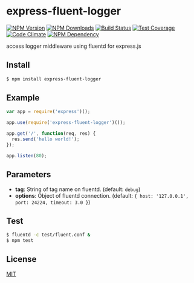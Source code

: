 # express-fluent-logger

[![NPM Version][npm-image]][npm-url]
[![NPM Downloads][downloads-image]][downloads-url]
[![Build Status][travis-image]][travis-url]
[![Test Coverage][coveralls-image]][coveralls-url]
[![Code Climate][codeclimate-image]][codeclimate-url]
[![NPM Dependency][david-image]][david-url]

access logger middleware using fluentd for express.js

## Install
```sh
$ npm install express-fluent-logger
```

## Example
```js
var app = require('express')();

app.use(require('express-fluent-logger')());

app.get('/', function(req, res) {
  res.send('hello world!');
});

app.listen(80);
```

## Parameters
 - **tag**: String of tag name on fluentd. (default: `debug`)
 - **options**: Object of fluentd connection. (default: `{ host: '127.0.0.1', port: 24224, timeout: 3.0 }`)

## Test
```sh
$ fluentd -c test/fluent.conf &
$ npm test
```

## License

[MIT](http://stoshiya.mil-license.org)

[npm-image]: https://img.shields.io/npm/v/express-fluent-logger.svg?style=flat
[npm-url]: https://npmjs.org/package/express-fluent-logger
[downloads-image]: https://img.shields.io/npm/dm/express-fluent-logger.svg?style=flat
[downloads-url]: https://npmjs.org/package/express-fluent-logger
[travis-image]: https://img.shields.io/travis/stoshiya/express-fluent-logger.svg?style=flat
[travis-url]: https://travis-ci.org/stoshiya/express-fluent-logger
[coveralls-image]: https://img.shields.io/coveralls/stoshiya/express-fluent-logger.svg?style=flat
[coveralls-url]: https://coveralls.io/r/stoshiya/express-fluent-logger?branch=master
[codeclimate-image]: https://img.shields.io/codeclimate/github/stoshiya/express-fluent-logger.svg?style=flat
[codeclimate-url]: https://codeclimate.com/github/stoshiya/express-fluent-logger
[david-image]: https://img.shields.io/david/stoshiya/express-fluent-logger.svg?style=flat
[david-url]: https://david-dm.org/stoshiya/express-fluent-logger
